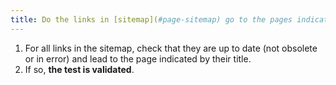 ```yaml
---
title: Do the links in [sitemap](#page-sitemap) go to the pages indicated by the title?
---
```


1. For all links in the sitemap, check that they are up to date (not obsolete or in error) and lead to the page indicated by their title.
2. If so, **the test is validated**.
